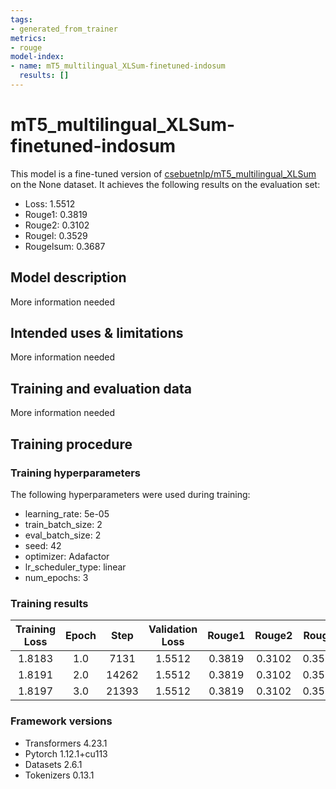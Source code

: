 ```yaml
---
tags:
- generated_from_trainer
metrics:
- rouge
model-index:
- name: mT5_multilingual_XLSum-finetuned-indosum
  results: []
---
```


<!-- This model card has been generated automatically according to the information the Trainer had access to. You
should probably proofread and complete it, then remove this comment. -->

# mT5_multilingual_XLSum-finetuned-indosum

This model is a fine-tuned version of [csebuetnlp/mT5_multilingual_XLSum](https://huggingface.co/csebuetnlp/mT5_multilingual_XLSum) on the None dataset.
It achieves the following results on the evaluation set:
- Loss: 1.5512
- Rouge1: 0.3819
- Rouge2: 0.3102
- Rougel: 0.3529
- Rougelsum: 0.3687

## Model description

More information needed

## Intended uses & limitations

More information needed

## Training and evaluation data

More information needed

## Training procedure

### Training hyperparameters

The following hyperparameters were used during training:
- learning_rate: 5e-05
- train_batch_size: 2
- eval_batch_size: 2
- seed: 42
- optimizer: Adafactor
- lr_scheduler_type: linear
- num_epochs: 3

### Training results

| Training Loss | Epoch | Step  | Validation Loss | Rouge1 | Rouge2 | Rougel | Rougelsum |
|:-------------:|:-----:|:-----:|:---------------:|:------:|:------:|:------:|:---------:|
| 1.8183        | 1.0   | 7131  | 1.5512          | 0.3819 | 0.3102 | 0.3529 | 0.3687    |
| 1.8191        | 2.0   | 14262 | 1.5512          | 0.3819 | 0.3102 | 0.3529 | 0.3687    |
| 1.8197        | 3.0   | 21393 | 1.5512          | 0.3819 | 0.3102 | 0.3529 | 0.3687    |


### Framework versions

- Transformers 4.23.1
- Pytorch 1.12.1+cu113
- Datasets 2.6.1
- Tokenizers 0.13.1
